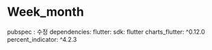 # Week_month


pubspec : 수정
dependencies: flutter: sdk: flutter charts_flutter: ^0.12.0 percent_indicator: ^4.2.3
